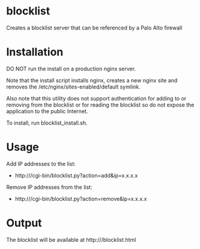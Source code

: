 # blocklist
Creates a blocklist server that can be referenced by a Palo Alto firewall

# Installation

DO NOT run the install on a production nginx server.

Note that the install script installs nginx, creates a new nginx site and removes the /etc/nginx/sites-enabled/default symlink.

Also note that this utility does not support authentication for adding to or removing from the blocklist or for reading the blocklist so do not expose the application to the public Internet.

To install, run blocklist_install.sh.

# Usage
Add IP addresses to the list:
  - http://<server>/cgi-bin/blocklist.py?action=add&ip=x.x.x.x

Remove IP addresses from the list:
  - http://<server>/cgi-bin/blocklist.py?action=remove&ip=x.x.x.x

# Output
The blocklist will be available at http://<server>/blocklist.html
